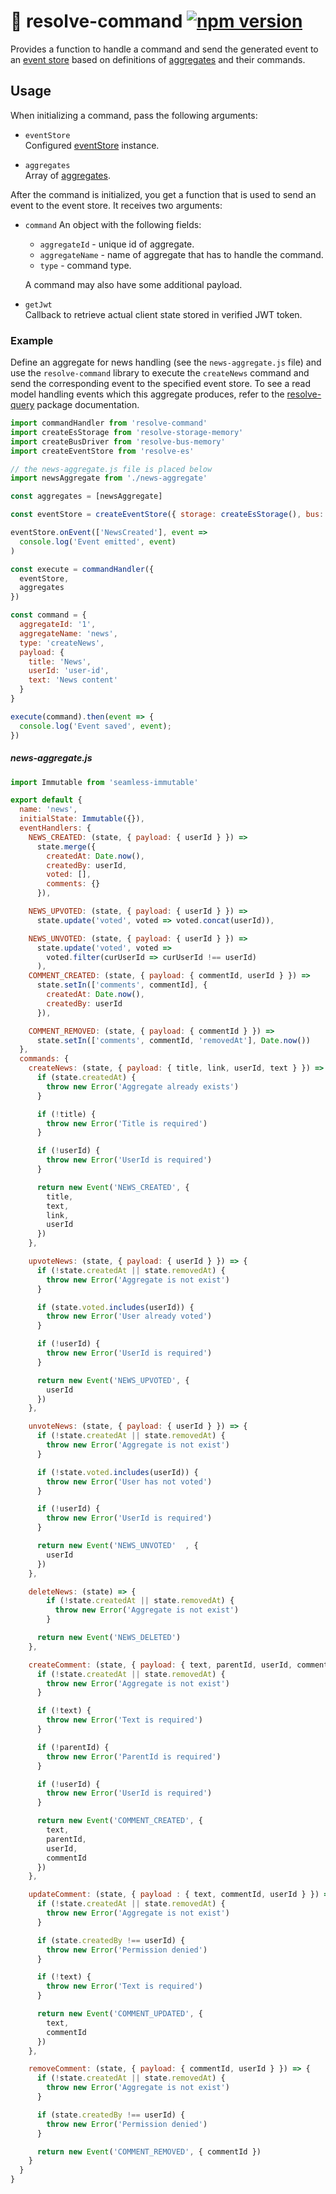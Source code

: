 
# **📢 resolve-command** [![npm version](https://badge.fury.io/js/resolve-command.svg)](https://badge.fury.io/js/resolve-command)

Provides a function to handle a command and send the generated event to an [event store](https://github.com/reimagined/resolve/tree/master/packages/resolve-es) based on definitions of [aggregates](https://github.com/reimagined/resolve/tree/master/packages/resolve-scripts/src/template#%EF%B8%8F-aggregates-and-read-models) and their commands. 

## Usage
When initializing a command, pass the following arguments:

* `eventStore`  
	Configured [eventStore](https://github.com/reimagined/resolve/tree/master/packages/resolve-es) instance.
	
* `aggregates`  
	Array of [aggregates](https://github.com/reimagined/resolve/tree/master/packages/resolve-scripts/src/template#%EF%B8%8F-aggregates-and-read-models).  

After the command is initialized, you get a function that is used to send an event to the event store. It receives two arguments:
* `command`
	An object with the following fields:
	* `aggregateId` - unique id of aggregate.
	* `aggregateName` - name of aggregate that has to handle the command.
	* `type` - command type.
	
	A command may also have some additional payload.

 * `getJwt`  
   Callback to retrieve actual client state stored in verified JWT token.

### Example
Define an aggregate for news handling (see the  `news-aggregate.js` file) and use the `resolve-command` library to execute the `createNews` command and send the corresponding event to the specified event store. 
To see a read model handling events which this aggregate produces, refer to the [resolve-query](https://github.com/reimagined/resolve/tree/master/packages/resolve-query#example) package documentation.

```js
import commandHandler from 'resolve-command'
import createEsStorage from 'resolve-storage-memory'
import createBusDriver from 'resolve-bus-memory'
import createEventStore from 'resolve-es'

// the news-aggregate.js file is placed below
import newsAggregate from './news-aggregate'

const aggregates = [newsAggregate]

const eventStore = createEventStore({ storage: createEsStorage(), bus: createBusDriver() })

eventStore.onEvent(['NewsCreated'], event =>
  console.log('Event emitted', event)
)

const execute = commandHandler({
  eventStore,
  aggregates
})

const command = {
  aggregateId: '1',
  aggregateName: 'news',
  type: 'createNews',
  payload: {
    title: 'News',
    userId: 'user-id',
    text: 'News content'
  }
}

execute(command).then(event => {
  console.log('Event saved', event);
})
```

##### news-aggregate.js
```js
import Immutable from 'seamless-immutable'

export default {
  name: 'news',
  initialState: Immutable({}),
  eventHandlers: {
    NEWS_CREATED: (state, { payload: { userId } }) =>
      state.merge({
        createdAt: Date.now(),
        createdBy: userId,
        voted: [],
        comments: {}
      }),

    NEWS_UPVOTED: (state, { payload: { userId } }) =>
      state.update('voted', voted => voted.concat(userId)),

    NEWS_UNVOTED: (state, { payload: { userId } }) =>
      state.update('voted', voted =>
        voted.filter(curUserId => curUserId !== userId)
      ),
    COMMENT_CREATED: (state, { payload: { commentId, userId } }) =>
      state.setIn(['comments', commentId], {
        createdAt: Date.now(),
        createdBy: userId
      }),

    COMMENT_REMOVED: (state, { payload: { commentId } }) =>
      state.setIn(['comments', commentId, 'removedAt'], Date.now())
  },
  commands: {
    createNews: (state, { payload: { title, link, userId, text } }) => {
      if (state.createdAt) {
        throw new Error('Aggregate already exists')
      }

      if (!title) {
        throw new Error('Title is required')
      }

      if (!userId) {
        throw new Error('UserId is required')
      }

      return new Event('NEWS_CREATED', {
        title,
        text,
        link,
        userId
      })
    },

    upvoteNews: (state, { payload: { userId } }) => {
      if (!state.createdAt || state.removedAt) {
        throw new Error('Aggregate is not exist')
      }

      if (state.voted.includes(userId)) {
        throw new Error('User already voted')
      }

      if (!userId) {
        throw new Error('UserId is required')
      }

      return new Event('NEWS_UPVOTED', {
        userId
      })
    },

    unvoteNews: (state, { payload: { userId } }) => {
      if (!state.createdAt || state.removedAt) {
        throw new Error('Aggregate is not exist')
      }

      if (!state.voted.includes(userId)) {
        throw new Error('User has not voted')
      }

      if (!userId) {
        throw new Error('UserId is required')
      }

      return new Event('NEWS_UNVOTED'  , {
        userId
      })
    },

    deleteNews: (state) => {
        if (!state.createdAt || state.removedAt) {
          throw new Error('Aggregate is not exist')
        }

      return new Event('NEWS_DELETED')
    },

    createComment: (state, { payload: { text, parentId, userId, commentId } }) => {
      if (!state.createdAt || state.removedAt) {
        throw new Error('Aggregate is not exist')
      }

      if (!text) {
        throw new Error('Text is required')
      }

      if (!parentId) {
        throw new Error('ParentId is required')
      }

      if (!userId) {
        throw new Error('UserId is required')
      }

      return new Event('COMMENT_CREATED', {
        text,
        parentId,
        userId,
        commentId
      })
    },

    updateComment: (state, { payload : { text, commentId, userId } }) => {
      if (!state.createdAt || state.removedAt) {
        throw new Error('Aggregate is not exist')
      }

      if (state.createdBy !== userId) {
        throw new Error('Permission denied')
      }

      if (!text) {
        throw new Error('Text is required')
      }

      return new Event('COMMENT_UPDATED', {
        text,
        commentId
      })
    },

    removeComment: (state, { payload: { commentId, userId } }) => {
      if (!state.createdAt || state.removedAt) {
        throw new Error('Aggregate is not exist')
      }

      if (state.createdBy !== userId) {
        throw new Error('Permission denied')
      }

      return new Event('COMMENT_REMOVED', { commentId })
    }
  }
}
```
